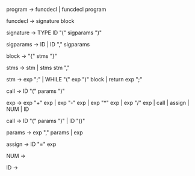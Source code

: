program → funcdecl | 
          funcdecl program

funcdecl → signature block

signature → TYPE ID "(" sigparams ")"

sigparams → ID | 
            ID "," sigparams

block → "{" stms "}"

stms → stm  | 
       stms stm ","

stm → exp ";"  | 
      WHILE "(" exp ")" block | return exp ";"

call → ID "(" params ")"

exp → exp "+" exp | 
      exp "-" exp |
      exp "*" exp | 
      exp "/" exp |
      call | 
      assign | 
      NUM | 
      ID

call → ID "(" params ")" | 
       ID "()"

params → exp "," params | 
         exp

assign → ID "=" exp

NUM → <numero inteiro>

ID → <identificador>
